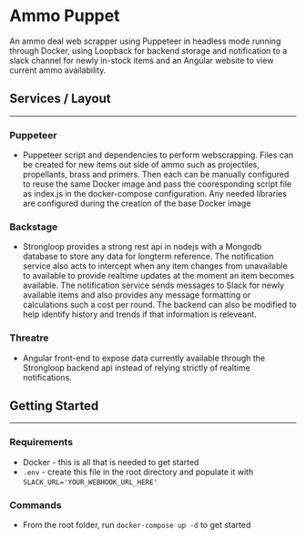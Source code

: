 # Ammo Puppet

An ammo deal web scrapper using Puppeteer in headless mode running through Docker, using Loopback for backend storage and notification to a slack channel for newly in-stock items and an Angular website to view current ammo availability.

## Services / Layout
---

### Puppeteer

- Puppeteer script and dependencies to perform webscrapping.  Files can be created for new items out side of ammo such as projectiles, propellants, brass and primers.  Then each can be manually configured to reuse the same Docker image and pass the cooresponding script file as index.js in the docker-compose configuration.  Any needed libraries are configured during the creation of the base Docker image

### Backstage

- Strongloop provides a strong rest api in nodejs with a Mongodb database to store any data for longterm reference.  The notification service also acts to intercept when any item changes from unavailable to available to provide realtime updates at the moment an item becomes available.  The notification service sends messages to Slack for newly available items and also provides any message formatting or calculations such a cost per round.  The backend can also be modified to help identify history and trends if that information is releveant.

### Threatre

- Angular front-end to expose data currently available through the Strongloop backend api instead of relying strictly of realtime notifications.

## Getting Started
---

### Requirements
- Docker - this is all that is needed to get started
- `.env` - create this file in the root directory and populate it with `SLACK_URL='YOUR_WEBHOOK_URL_HERE'`

### Commands
- From the root folder, run `docker-compose up -d` to get started